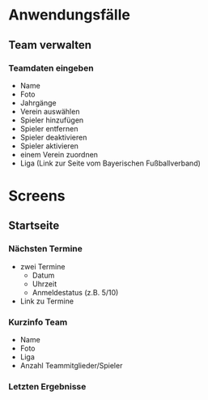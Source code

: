 # Anwendungsfälle

## Team verwalten
### Teamdaten eingeben
* Name
* Foto
* Jahrgänge
* Verein auswählen
* Spieler hinzufügen
* Spieler entfernen
* Spieler deaktivieren
* Spieler aktivieren
* einem Verein zuordnen
* Liga (Link zur Seite vom Bayerischen Fußballverband)


# Screens
## Startseite
### Nächsten Termine
* zwei Termine
	* Datum
	* Uhrzeit
	* Anmeldestatus (z.B. 5/10)	
* Link zu Termine
### Kurzinfo Team
* Name
* Foto
* Liga
* Anzahl Teammitglieder/Spieler
### Letzten Ergebnisse

